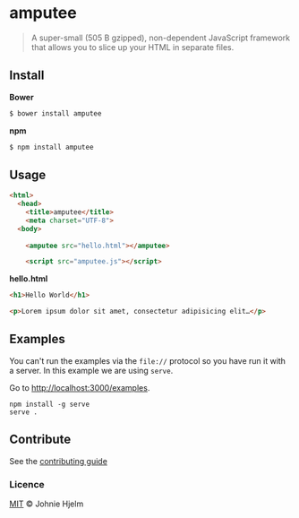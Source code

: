 # amputee

> A super-small (505 B gzipped), non-dependent JavaScript framework that allows you to slice up your HTML in separate files.

## Install

**Bower**
```bash
$ bower install amputee
```

**npm**
```bash
$ npm install amputee
```

## Usage

```html
<html>
  <head>
    <title>amputee</title>
    <meta charset="UTF-8">
  <body>
    
    <amputee src="hello.html"></amputee>

    <script src="amputee.js"></script>
```

**hello.html**

```html
<h1>Hello World</h1>

<p>Lorem ipsum dolor sit amet, consectetur adipisicing elit…</p>
```

## Examples

You can't run the examples via the `file://` protocol so you have run it with a server. In this example we are using `serve`.

Go to [http://localhost:3000/examples](http://localhost:3000/examples).

```
npm install -g serve
serve .
```

## Contribute

See the [contributing guide](CONTRIBUTING.md)

### Licence

[MIT](licence) © Johnie Hjelm
